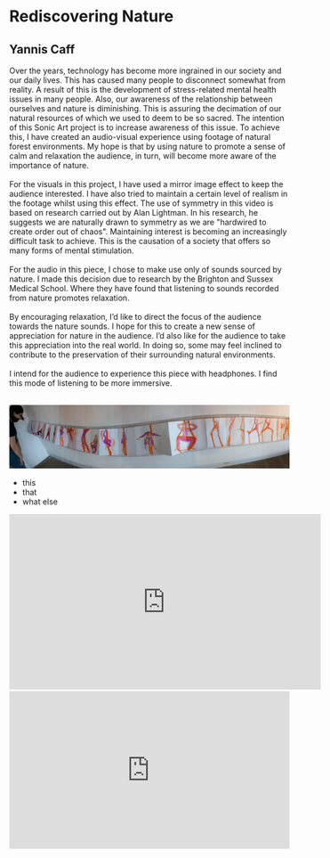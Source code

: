# Rediscovering Nature
## Yannis Caff

Over the years, technology has become more ingrained in our society and our daily lives. This has caused many people to disconnect somewhat from reality. A result of this is the development of stress-related mental health issues in many people. Also, our awareness of the relationship between ourselves and nature is diminishing. This is assuring the decimation of our natural resources of which we used to deem to be so sacred. The intention of this Sonic Art project is to increase awareness of this issue. To achieve this, I have created an audio-visual experience using footage of natural forest environments. My hope is that by using nature to promote a sense of calm and relaxation the audience, in turn, will become more aware of the importance of nature. <br>
<br>
For the visuals in this project, I have used a mirror image effect to keep the audience interested. I have also tried to maintain a certain level of realism in the footage whilst using this effect. The use of symmetry in this video is based on research carried out by Alan Lightman. In his research, he suggests we are naturally drawn to symmetry as we are "hardwired to create order out of chaos". Maintaining interest is becoming an increasingly difficult task to achieve. This is the causation of a society that offers so many forms of mental stimulation.<br>
<br>
For the audio in this piece, I chose to make use only of sounds sourced by nature. I made this decision due to research by the Brighton and Sussex Medical School. Where they have found that listening to sounds recorded from nature promotes relaxation. <br>
<br>
By encouraging relaxation, I’d like to direct the focus of the audience towards the nature sounds. I hope for this to create a new sense of appreciation for nature in the audience. I’d also like for the audience to take this appreciation into the real world. In doing so, some may feel inclined to contribute to the preservation of their surrounding natural environments.<br>
<br>
I intend for the audience to experience this piece with headphones. I find this mode of listening to be more immersive.<br>
<br>


![picture 1](images/long.jpg)

* this 
* that
* what else

<iframe width="560" height="315" src="https://www.youtube.com/embed/gfg3tKiBgn8" frameborder="0" allow="accelerometer; autoplay; encrypted-media; gyroscope; picture-in-picture" allowfullscreen></iframe>




<div style="left: 0; width: 100%; height: 0; position: relative; padding-bottom: 56.2493%;"><iframe src="https://www.youtube.com/embed/gfg3tKiBgn8" style="border: 0; top: 0; left: 0; width: 100%; height: 100%; position: absolute;" allowfullscreen="" scrolling="no"></iframe></div>
<p><br /></p>
